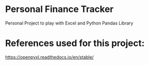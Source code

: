 # Personal Finance Tracker
Personal Project to play with Excel and Python Pandas Library




















# References used for this project:
https://openpyxl.readthedocs.io/en/stable/
